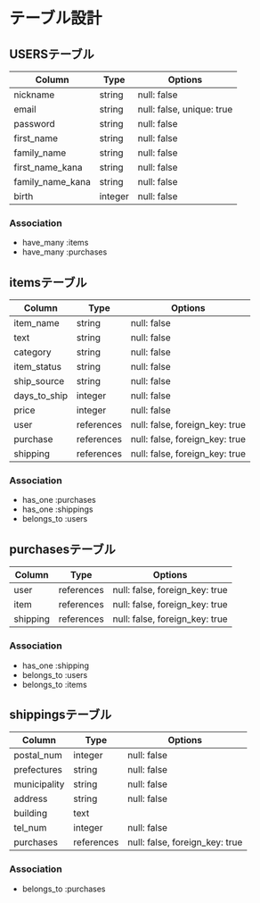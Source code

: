 # テーブル設計

## USERSテーブル

| Column           | Type       | Options                   |
|------------------|------------|---------------------------|
| nickname         | string     | null: false               |
| email            | string     | null: false, unique: true |
| password         | string     | null: false               |
| first_name       | string     | null: false               |
| family_name      | string     | null: false               |
| first_name_kana  | string     | null: false               |
| family_name_kana | string     | null: false               |
| birth            | integer    | null: false               |

### Association
- have_many :items
- have_many :purchases

## itemsテーブル

| Column       | Type       | Options                        |
|--------------|------------|--------------------------------|
| item_name    | string     | null: false                    |
| text         | string     | null: false                    |
| category     | string     | null: false                    |
| item_status  | string     | null: false                    |
| ship_source  | string     | null: false                    |
| days_to_ship | integer    | null: false                    |
| price        | integer    | null: false                    |
| user         | references | null: false, foreign_key: true |
| purchase     | references | null: false, foreign_key: true |
| shipping     | references | null: false, foreign_key: true |

### Association
- has_one :purchases
- has_one :shippings
- belongs_to :users

## purchasesテーブル

| Column       | Type       | Options                        |
|--------------|------------|--------------------------------|
| user         | references | null: false, foreign_key: true |
| item         | references | null: false, foreign_key: true |
| shipping     | references | null: false, foreign_key: true |

### Association
- has_one :shipping
- belongs_to :users
- belongs_to :items

## shippingsテーブル

| Column       | Type       | Options                        |
|--------------|------------|--------------------------------|
| postal_num   | integer    | null: false                    |
| prefectures  | string     | null: false                    |
| municipality | string     | null: false                    |
| address      | string     | null: false                    |
| building     | text       |                                |
| tel_num      | integer    | null: false                    |
| purchases    | references | null: false, foreign_key: true |

### Association
- belongs_to :purchases
